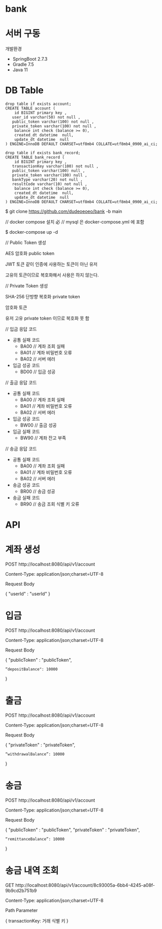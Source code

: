 # bank
# 서버 구동

개발환경

- SpringBoot 2.7.3
- Gradle 7.5
- Java 11

# DB Table

```
drop table if exists account;
CREATE TABLE account (
    id BIGINT primary key ,
   user_id varchar(50) not null ,
   public_token varchar(100) not null ,
   private_token varchar(100) not null ,
    balance int check (balance >= 0),
    created_dt datetime  null,
    update_dt datetime  null
) ENGINE=InnoDB DEFAULT CHARSET=utf8mb4 COLLATE=utf8mb4_0900_ai_ci;

drop table if exists bank_record;
CREATE TABLE bank_record (
    id BIGINT primary key ,
   transactionKey varchar(100) not null ,
   public_token varchar(100) null ,
   private_token varchar(100) null ,
   bankType varchar(20) not null ,
   resultCode varchar(10) not null ,
    balance int check (balance >= 0),
    created_dt datetime  null,
    update_dt datetime  null
) ENGINE=InnoDB DEFAULT CHARSET=utf8mb4 COLLATE=utf8mb4_0900_ai_ci;
```

$ git clone https://github.com/dudeoeoeo/bank -b main

// docker compose 설치 必
// mysql 은 docker-compose.yml 에 포함

$ docker-compose up -d

// Public Token 생성

AES 암호화 public token

JWT 토큰 같이 인증에 사용하는 토큰이 아닌 유저

고유의 토큰이므로 복호화해서 사용은 하지 않는다.

// Private Token 생성

SHA-256 단방향 복호화 private token

암호화 토큰

유저 고유 private token 이므로 복호화 못 함


// 입금 응답 코드

- 공통 실패 코드
    - BA00 // 계좌 조회 실패
    - BA01 // 계좌 비밀번호 오류
    - BA02 // 서버 에러
- 입금 성공 코드
    - BD00 // 입금 성공


// 출금 응답 코드

- 공통 실패 코드
    - BA00 // 계좌 조회 실패
    - BA01 // 계좌 비밀번호 오류
    - BA02 // 서버 에러
- 입금 성공 코드
    - BW00 // 출금 성공
- 입금 실패 코드
    - BW90 // 계좌 잔고 부족


// 송금 응답 코드

- 공통 실패 코드
    - BA00 // 계좌 조회 실패
    - BA01 // 계좌 비밀번호 오류
    - BA02 // 서버 에러
- 송금 성공 코드
    - BR00 // 송금 성공
- 송금 실패 코드
    - BR90 // 송금 조회 식별 키 오류


# API

# 계좌 생성

POST http://localhost:8080/api/v1/account

Content-Type: application/json;charset=UTF-8

Request Body

{
    "userId" : "userId"
}

# 입금

POST http://localhost:8080/api/v1/account

Content-Type: application/json;charset=UTF-8

Request Body

{
    "publicToken" : "publicToken",

    “depositBalance": 10000
}

# 출금

POST http://localhost:8080/api/v1/account

Content-Type: application/json;charset=UTF-8

Request Body

{
    "privateToken" : "privateToken",

    “withdrawalBalance”: 10000
}

# 송금

POST http://localhost:8080/api/v1/account

Content-Type: application/json;charset=UTF-8

Request Body

{
    "publicToken" : "publicToken",
    "privateToken" : "privateToken",   

    “remittanceBalance”: 10000
}

# 송금 내역 조회

GET http://localhost:8080/api/v1/account/8c93005a-6bb4-4245-a08f-9b9cd2b751b9

Content-Type: application/json;charset=UTF-8

Path Parameter

{
    transactionKey: 거래 식별 키
}
